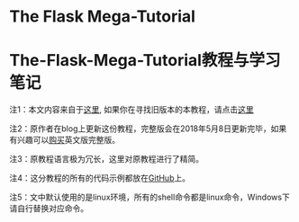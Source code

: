 # The Flask Mega-Tutorial

The-Flask-Mega-Tutorial教程与学习笔记
===================================================

注1：本文内容来自于[这里](https://blog.miguelgrinberg.com/post/the-flask-mega-tutorial-part-i-hello-world), 如果你在寻找旧版本的本教程，请点击[这里](https://blog.miguelgrinberg.com/post/the-flask-mega-tutorial-part-i-hello-world-legacy)

注2：原作者在blog上更新这份教程，完整版会在2018年5月8日更新完毕，如果有兴趣可以[购买](https://learn.miguelgrinberg.com/)英文版完整版。

注3：原教程语言极为冗长，这里对原教程进行了精简。

注4：这分教程的所有的代码示例都放在[GitHub](https://github.com/miguelgrinberg/microblog)上。

注5：文中默认使用的是linux环境，所有的shell命令都是linux命令，Windows下请自行替换对应命令。

